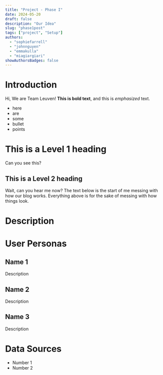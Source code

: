 ```yaml
---
title: "Project - Phase I"
date: 2024-05-20
draft: false
description: "Our Idea"
slug: "phase1post"
tags: ["project", "Setup"]
authors:
  - "sophiefarrell"
  - "johnnguyen"
  - "emmakulla"
  - "miagiargiari"
showAuthorsBadges: false
---
```


# Introduction

Hi, We are Team Leuven! **This is bold text**, and this is _emphasized_ text.

- here
- are
- some
- bullet
- points

# This is a Level 1 heading

Can you see this?

## This is a Level 2 heading

Wait, can you hear me now? The text below is the start of me messing with how our blog works. Everything above is for the sake of messing with how things look. 

# Description

# User Personas

## Name 1
Description

## Name 2
Description

## Name 3
Description

# Data Sources
- Number 1
- Number 2
